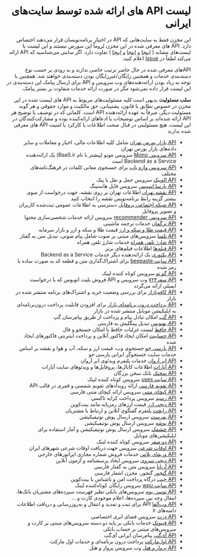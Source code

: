 <div dir="rtl">


# لیست API  های ارائه شده توسط سایت‌های ایرانی 

این مخزن فقط به سایت‌هایی که API در اختیار برنامه‌نویسان قرار می‌دهند اختصاص دارد. API های معرفی شده در این مخزن لزوماً اپن سورس نیستند و این لیست با لیست‌های مشابه 
( [اینجا](https://github.com/rastikerdar/awesome-persian) و [اینجا](https://github.com/mohebifar/made-in-iran) و [اینجا](https://github.com/fffaraz/awesome-persian) ) تفاوت دارد.
اگر سایتی می‌شناسید که API ارائه می‌کند لطفاً در [Issue](https://github.com/Hameds/APIs-made-in-Iran/issues) اعلام کنید.


APIهای معرفی شده در حال حاضر ترتیب خاصی ندارند و به زودی بر حسب نوع دسته‌بندی خدمات و همچنین رایگان/غیررایگان بودن دسته‌بندی خواهند شد. همچنین با توجه به زیاد بودن ارائه‌دهنده‌های وب سرویس و API برای ارسال پیامک این دسته‌بندی در این لیست قرار داده نمی‌شود مگر در صورت ارائه خدمات متفاوت بر بستر پیامک.


**سلب مسئولیت** بدیهی است کلیه مسئولیت‌های مربوط به API های لیست شده در این مخزن در خصوص تطابق با قانون، پشتیبانی، حق مالکیت و موارد حقوقی و هر گونه مسئولیت دیگر، صرفاً به عهده ارائه‌دهنده API است. کلماتی که در توصیف یا توضیح هر API ارائه شده‌اند بر اساس توضیحات یا ادعاهای ارائه‌کننده بوده و مشارکت‌کنندگان در این لیست، هیچ مسئولیتی در قبال صحت اطلاعات یا کارکرد یا امنیت API های معرفی شده ندارند


* [API بازار بورس تهران](http://db.api.mabnadp.com/) شامل کلیه اطلاعات مالی، اخبار و معاملات و سایر داده‌های بازار بورس تهران
* [API سرویس Mono](http://mono.ir) سرویس مونو (پیشتر با نام BaaS.ir) یک ارائه‌دهنده Backend as a Service است
* [API سرویس واژه یاب](https://www.vajehyab.com/api) برای جستجوی معانی کلمات در فرهنگ‌نامه‌های مختلف
* [API الوپیک](https://alopeyk.com/api) سرویس حمل و نقل با پیک
* [API پارسا اسپیس](http://api.parsaspace.com/) سرویس فایل هاستینگ
* [API نقشه تهران](http://map.tehran.ir/) اطلاعات تهران بر روی نقشه، جهت درخواست از منوی بیشتر گزینه رابط برنامه‌نویس نقشه را 
انتخاب کنید
* [API شبکه اجتماعی پروفایل](https://developers.profile.ir/) دسترسی به اطلاعات عمومی ثبت‌شده کاربران و تصویر پروفایل
* [API سرویس recommender](http://recommender.ir/) سرویس ارائه خدمات شخصی‌سازی محتوا
* [API ترگمان](http://api.targoman.com/) خدمات ترجمه ماشینی
* [API قیمت طلا و سکه و ارز](http://www.tgju.org/api) قیمت طلا و سکه و ارز و بازار سرمایه
* [API تلسا](http://telesa.ir/) سرویس‌های مبتنی بر صوت شامل پیام صوتی، تبدیل متن به گفتار
* [API شارژ تلفن همراه](http://ws.toshanet.ir/) خدمات شارژ تلفن همراه
* [API فیلم‌ها](http://moviesapi.ir/) اطلاعات فیلم‌های برتر
* [API بکتوری](https://backtory.com/) یک ارائه‌دهنده دیگر خدمات Backend as a Service
* [API سایت beepaste](https://beepaste.io/api/doc) برای اشتراک‌گذاری متن و قطعه کد به صورت ساده یا رمز شده
* [API گو تو](http://g02.ir/page/api) سرویس کوتاه کننده لینک
* [API سفر۷۲۴](https://safar724.com/post/safar724/api) وب سرویس و API فروش بلیت اتوبوس که با درخواست ایمیلی ارائه می‌گردد
* [API کافه‌بازار](http://developers.cafebazaar.ir/fa/docs/developer-api-v2-introduction/) برای بررسی وضعیت خرید و اشتراک‌های برنامه منتشر شده در بازار
* [API پرداخت درون برنامه‌ای بازار](https://cafebazaar.ir/developers/docs/iab/developer-api/?l=fa) برای افزودن قابلیت پرداخت درون‌برنامه‌ای به اپلیکیشن موبایل منتشر شده در بازار
* [API گپ](https://developer.gap.im/documents/api/) امکان تبادل پیام و پرداخت از طریق پیام‌رسان گپ
* [API بهنویس](http://behnevis.com/api.html) تبدیل پینگلیش به فارسی 
* [API حافظ](http://emrani.net/hafez/Api) لیست غزلیات حافظ با امکان جستجو و فال
* [API حسابیت](https://www.hesabit.com/docs/api/) امکان ایجاد فاکتور آنلاین و پرداخت اینترنتی فاکتورهای ایجاد شده
* [API پارسی جو](http://csi.parsijoo.ir/) جستجوی وب، قیمت ارز و سکه، آب و هوا و نقشه بر اساس خدمات سایت جستجوگر ایرانی پارسی جو
* [API ابر آروان](https://api.arvancloud.com/video/doc/) خدمات پلتفرم ویدئوی ابر آروان
* [API آپارات](https://www.aparat.com/api) اطلاعات کانال‌ها، پروفایل‌ها و ویدئوهای سایت آپارات
* [API سخنک](http://sokhanak.com/api/) بانک سخن بزرگان
* [API سایت uses](http://uses.ir/about-manual) سرویس کوتاه کننده لینک
* [API تقویم فارسی](https://farsicalendar.com/docs) ارائه رویدادهای تقویم شمسی و قمری در قالب API
* [API کپچای متنی](http://textcaptcha.ir/api) سرویس ارائه کپچای متنی فارسی
* [API رسید](https://resid.ir/docs/) سرویس پرداخت کرایه تاکسی
* [API دیجی ارز](https://digiarz.com/api.php) قیمت ارزهای رمزپایه مانند بیت‌کوین
* [API رایچت](https://www.raychat.io/api) پلتفرم گفتگوی آنلاین و ارتباط با مشتریان
* [API بفرست](https://bef.rest/documentation) سرویس ارسال پوش نوتیفیکیشن
* [API پوشه](http://panel.pushe.co/documentation) سرویس ارسال پوش نوتیفیکیشن
* [API چشمک](https://www.cheshmak.me/docs/stable/) سرویس ارسال پوش نوتیفیکیشن و آمار استفاده برای اپلیکیشن‌های موبایل
* [API دو صفر](https://do0.ir/pages/developer) سرویس کوتاه کننده لینک
* [API اوقات شرعی](http://prayer.aviny.com/PrayerTimes-WebService.aspx) سرویس جهت دریافت اوقات شرعی شهرهای ایران
* [API وریفای پلاس](http://verifyplus.net/documents) خدمات فروش شماره مجازی اپراتورهای خارجی
* [API دیجی سروی](http://www.digisurvey.net/apihelp) سرویس ایجاد پرسشنامه و آزمون آنلاین
* [API آریانا](http://www.farsireader.com/connection/) سرویس متن به گفتار فارسی
* [API گنجور](https://github.com/ganjoor/ganjoor-api) گنجور، مخزن اشعار فارسی
* [API جیب](https://jeeb.io/documentation) درگاه پرداخت امن و ناشناس با بیت‌کوین
* [API سایت wpu](http://www.wpu.ir/developers?l=fa) سرویس رایگان کوتاه‌کننده لینک
* [API توسن بوم](http://tosanboom.com/home/help/api-list) سرویس‌های بانکی نظیر فهرست سپرده‌های مشتریان بانک‌ها، انتقال وجه بین سپرده‌ها، اعلام موجودی کارت و ...
* [API وب‌آلفا](https://www.webalfa.net/kb/api-v2-manual) API برای ثبت و تمدید و انتقال و به‌روزرسانی و دریافت اطلاعات دامنه‌های ir
* [API ذرت](http://filecorn.api-docs.io/) سرویس فضای ابری اختصاصی
* [API فینوتک](https://api.finnotech.ir/) خدمات بانکی بر پایه دو دسته سرویس‌های مبتنی بر کارت و سرویس‌های مبتنی بر حساب بانکی
* [API آی‌گپ](https://github.com/RooyeKhat-Media/iGap-API) پیام‌رسان ایرانی آی‌گپ
* [API اول‌مارکت](http://avvalmarket.readthedocs.io/fa/latest/) پرداخت درون برنامه‌ای و خدمات اول مارکت
* [API پرواز و هتل](http://hiholiday.ir/webservice) وب سرویس پرواز و هتل
</div>
